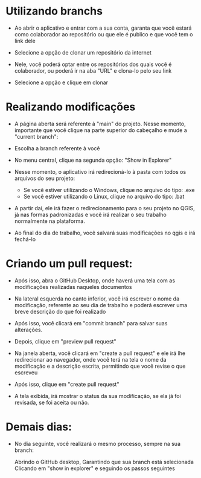 # Utilizando branchs

* Ao abrir o aplicativo e entrar com a sua conta, garanta que você estará como colaborador ao repositório ou que ele é publico e que você tem o link dele

* Selecione a opção de clonar um repositório da internet

* Nele, você poderá optar entre os repositórios dos quais você é colaborador, ou poderá ir na aba "URL" e clona-lo pelo seu link

* Selecione a opção e clique em clonar


# Realizando modificações

* A página aberta será referente à "main" do projeto. Nesse momento, importante que você clique na parte superior do cabeçalho e mude a "current branch":

* Escolha a branch referente à você

* No menu central, clique na segunda opção: "Show in Explorer"

* Nesse momento, o aplicativo irá redirecioná-lo à pasta com todos os arquivos do seu projeto:
	
	* Se você estiver utilizando o Windows, clique no arquivo do tipo: .exe
	* Se você estiver utilizando o Linux, clique no arquivo do tipo: .bat

* A partir daí, ele irá fazer o redirecionamento para o seu projeto no QGIS, já nas formas padronizadas e você irá realizar o seu trabalho normalmente na plataforma.

* Ao final do dia de trabalho, você salvará suas modificações no qgis e irá fechá-lo

# Criando um pull request:

* Após isso, abra o GitHub Desktop, onde haverá uma tela com as modificações realizadas naqueles documentos

* Na lateral esquerda no canto inferior, você irá escrever o nome da modificação, referente ao seu dia de trabalho e poderá escrever uma breve descrição do que foi realizado

* Após isso, você clicará em "commit branch" para salvar suas alterações. 

* Depois, clique em "preview pull request"

* Na janela aberta, você clicará em "create a pull request" e ele irá lhe redirecionar ao navegador, onde você terá na tela o nome da modificação e a descrição escrita, permitindo que você revise o que escreveu

* Após isso, clique em "create pull request"

* A tela exibida, irá mostrar o status da sua modificação, se ela já foi revisada, se foi aceita ou não. 

# Demais dias:

* No dia seguinte, você realizará o mesmo processo, sempre na sua branch: 
	
	Abrindo o GitHub desktop,
	Garantindo que sua branch está selecionada 
	Clicando em "show in explorer" e seguindo os passos seguintes